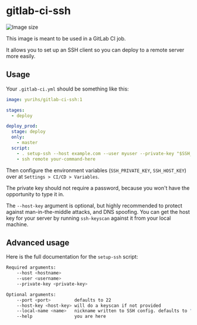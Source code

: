 # gitlab-ci-ssh

![Image size](https://img.shields.io/docker/image-size/yurihs/gitlab-ci-ssh/latest)

This image is meant to be used in a GitLab CI job.

It allows you to set up an SSH client so you can deploy to a remote server more easily.


## Usage

Your `.gitlab-ci.yml` should be something like this:


```yaml
image: yurihs/gitlab-ci-ssh:1

stages:
  - deploy

deploy_prod:
  stage: deploy
  only:
    - master
  script:
  	- . setup-ssh --host example.com --user myuser --private-key "$SSH_PRIVATE_KEY" --host-key "$SSH_HOST_KEY"
  	- ssh remote your-command-here
```

Then configure the environment variables (`SSH_PRIVATE_KEY`, `SSH_HOST_KEY`) over at `Settings > CI/CD > Variables`.

The private key should not require a password, because you won't have the opportunity to type it in.

The `--host-key` argument is optional, but highly recommended
to protect against man-in-the-middle attacks, and DNS spoofing.
You can get the host key for your server by running `ssh-keyscan` against it from your local machine.


## Advanced usage

Here is the full documentation for the `setup-ssh` script:

```sh
Required arguments:
    --host <hostname>
    --user <username>
    --private-key <private-key>

Optional arguments:
    --port <port>         defaults to 22
    --host-key <host-key> will do a keyscan if not provided
    --local-name <name>   nickname written to SSH config. defaults to "remote"
    --help                you are here
```
